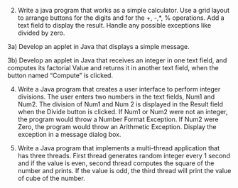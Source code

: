 2) Write a java program that works as a simple calculator. Use a grid layout to arrange buttons for the digits and for the +, -,*, % operations. Add a text field to display the result. Handle any possible exceptions like divided by zero.

3a) Develop an applet in Java that displays a simple message.

3b) Develop an applet in Java that receives an integer in one text field, and computes its factorial Value and returns it in another text field, when the button named “Compute” is clicked.

4) Write a Java program that creates a user interface to perform integer divisions. The user enters two numbers in the text fields, Num1 and Num2. The division of Num1 and Num 2 is displayed in the Result field when the Divide button is clicked. If Num1 or Num2 were not an integer, the program would throw a Number Format Exception. If Num2 were Zero, the program would throw an Arithmetic Exception. Display the exception in a message dialog box.

5) Write a Java program that implements a multi-thread application that has three threads. First thread generates random integer every 1 second and if the value is even, second thread computes the square of the number and prints. If the value is odd, the third thread will print the value of cube of the number.
